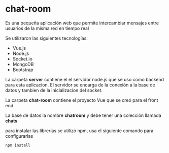 # chat-room
Es una pequeña aplicación web que permite intercambiar mensajes entre usuarios de la misma red en tiempo real

Se utilizaron las siguientes tecnologías:
* Vue.js
* Node.js
* Socket.io
* MongoDB
* Bootstrap

La carpeta **server** contiene el el servidor node.js que se uso como backend para esta aplicacion. El servidor se encarga de la conexión a la base de datos y tambien de la inicializacion del socket.

La carpeta **chat-room** contiene el proyecto Vue que se creó para el front end.

La base de datos la nombre **chatroom** y debe tener una colección llamada **chats**

para instalar las librerías se utilizó npm, usa el siguiente comando para configurarlas
```
npm install
```

